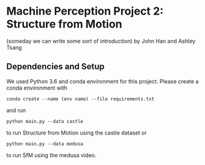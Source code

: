 # Machine Perception Project 2: Structure from Motion

(someday we can write some sort of introduction)
by John Han and Ashley Tsang

## Dependencies and Setup
We used Python 3.6 and conda environment for this project. Please create a conda environment with 

`conda create --name (env name) --file requirements.txt`

and run 

`python main.py --data castle`

to run Structure from Motion using the castle dataset or

`python main.py --data medusa`

to run SfM using the medusa video. 